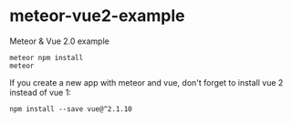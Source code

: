 # meteor-vue2-example
Meteor &amp; Vue 2.0 example

```
meteor npm install
meteor
```

If you create a new app with meteor and vue, don't forget to install vue 2 instead of vue 1:

```
npm install --save vue@^2.1.10
```
